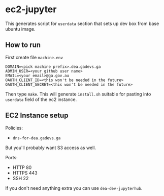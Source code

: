 # ec2-jupyter

This generates script for `userdata` section that sets up dev box from base ubuntu image.


## How to run

First create file `machine.env`

```
DOMAIN=<pick machine prefix>.dea.gadevs.ga
ADMIN_USER=<your github user name>
EMAIL=<your email>@ga.gov.au
OAUTH_CLIENT_ID=<this won't be needed in the future>
OAUTH_CLIENT_SECRET=<this won't be needed in the future>
```

Then type `make`. This will generate `install.sh` suitable for pasting into `userdata` field of the ec2 instance.

## EC2 Instance setup

Policies:

- `dns-for-dea.gadevs.ga`

But you'll probably want S3 access as well.

Ports:

- HTTP 80
- HTTPS 443
- SSH 22

If you don't need anything extra you can use `dea-dev-jupyterhub`.
